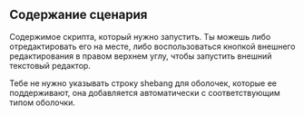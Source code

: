 ## Содержание сценария

Содержимое скрипта, который нужно запустить. Ты можешь либо отредактировать его на месте, либо воспользоваться кнопкой внешнего редактирования в правом верхнем углу, чтобы запустить внешний текстовый редактор.

Тебе не нужно указывать строку shebang для оболочек, которые ее поддерживают, она добавляется автоматически с соответствующим типом оболочки.
